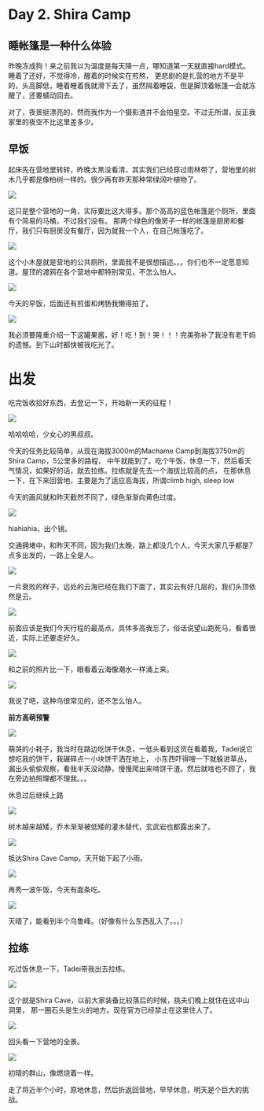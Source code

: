 
# Day 2. Shira Camp

## 睡帐篷是一种什么体验

昨晚冻成狗！来之前我以为温度是每天降一点，哪知道第一天就直接hard模式。睡着了还好，不觉得冷，醒着的时候实在煎熬，
更悲剧的是扎营的地方不是平的，头高脚低，睡着睡着我就滑下去了，虽然隔着睡袋，但是脚顶着帐篷一会就冻醒了，还要蠕动回去。

对了，夜景挺漂亮的，然而我作为一个摄影渣并不会拍星空。不过无所谓，反正我家里的夜空不比这里差多少。

## 早饭

起床先在营地里转转，昨晚太黑没看清，其实我们已经穿过雨林带了，营地里的树木几乎都是像柏树一样的。很少再有昨天那种常绿阔叶植物了。

![](http://og8b43m1v.bkt.clouddn.com/ltPMdant-CEKhl-cacP8dssOvRip)

这只是整个营地的一角，实际要比这大得多。那个高高的蓝色帐篷是个厕所，里面有个简易的马桶，不过我们没有。
那两个绿色的像房子一样的帐篷是厨房和餐厅，我们只有厨房没有餐厅，因为就我一个人，在自己帐篷吃了。

![](http://og8b43m1v.bkt.clouddn.com/lmXggWiWGiVUZPzCBKXa1q3iw6ma)

这个小木屋就是营地的公共厕所，里面我不是很想描述。。。你们也不一定愿意知道。屋顶的渡鸦在各个营地中都特别常见，不怎么怕人。

![](http://og8b43m1v.bkt.clouddn.com/lms7g7daHKPMskCTHap6wgo-MPVR)

今天的早饭，后面还有煎蛋和烤肠我懒得拍了。

![](http://og8b43m1v.bkt.clouddn.com/lnDXnvdr5ity0ISKhCN6tZ9MzfkW)

我必须要隆重介绍一下这罐果酱，好！吃！到！哭！！！完美弥补了我没有老干妈的遗憾。到下山时都快被我吃光了。

# 出发

吃完饭收拾好东西，去登记一下，开始新一天的征程！

![](http://og8b43m1v.bkt.clouddn.com/lvQ8KLewC0qt2h9Er9LVoPk6cmpq)

哈哈哈哈，少女心的黑叔叔。

今天的任务比较简单，从现在海拔3000m的Machame Camp到海拔3750m的Shira Camp，5公里多的路程，
中午就能到了。吃个午饭，休息一下，然后看天气情况，如果好的话，就去拉练。拉练就是先去一个海拔比较高的点，
在那休息一下，在下来回营地，主要是为了适应高海拔，所谓climb high, sleep low

今天的画风就和昨天截然不同了，绿色渐渐向黄色过度。

![](http://og8b43m1v.bkt.clouddn.com/ltt029wzRMtp0W52uXZOk6gEAg1I)

hiahiahia，出个镜。

交通拥堵中，和昨天不同，因为我们太晚，路上都没几个人，今天大家几乎都是7点多出发的，一路上全是人。

![](http://og8b43m1v.bkt.clouddn.com/FtEhfQkM6S717qouZxcCTuxelgA3)

一片衰败的样子，远处的云海已经在我们下面了，其实云有好几层的，我们头顶依然是云。

![](http://og8b43m1v.bkt.clouddn.com/llMMljZpvCKILLMueebfic_FbTXb)

前面应该是我们今天行程的最高点，具体多高我忘了，俗话说望山跑死马，看着很近，实际上还要走好久。

![](http://og8b43m1v.bkt.clouddn.com/FqQQT_SM4KGEFwevEQZVKOItxNbG)

和之前的照片比一下，眼看着云海像潮水一样涌上来。

![](http://og8b43m1v.bkt.clouddn.com/FnkMaIVLg5iDm7hlcBRJCdoHIzci)

我说了吧，这种鸟很常见的，还不怎么怕人。

**前方高萌预警**

![](http://og8b43m1v.bkt.clouddn.com/lrgtfoGebHCwx96-32YboocLXfZL)

萌哭的小耗子，我当时在路边吃饼干休息，一低头看到这货在看着我，Tadei说它想吃我的饼干，我碾碎点一小块饼干洒在地上，
小东西吓得嗖一下就躲进草丛，漏出头偷偷观察，看我半天没动静，慢慢爬出来啃饼干渣。然后就啥也不顾了，我在旁边拍照理都不理我。。。

休息过后继续上路

![](http://og8b43m1v.bkt.clouddn.com/ltgTQxpHl7l2bDSMcXm_RSzxjJfK)

树木越来越矮，乔木渐渐被低矮的灌木替代，玄武岩也都露出来了。

![](http://og8b43m1v.bkt.clouddn.com/FryCbUlTXJqIUAfgcKJcBp6SnKQb)

抵达Shira Cave Camp，天开始下起了小雨。

![](http://og8b43m1v.bkt.clouddn.com/lsxtxG2PiSxcRm7WV7Ni2Vf1oA69)

再秀一波午饭，今天有面条吃。

![](http://og8b43m1v.bkt.clouddn.com/FsdBkP6GykHMwd_ZKUbSklGT7aQx)

天晴了，能看到半个乌鲁峰。（好像有什么东西乱入了。。。）

## 拉练

吃过饭休息一下，Tadei带我出去拉练。

![](http://og8b43m1v.bkt.clouddn.com/luCoriUaUrUVcPdKJ86W-2rJvzno)

这个就是Shira Cave，以前大家装备比较落后的时候，挑夫们晚上就住在这中山洞里，
那一圈石头是生火的地方。现在官方已经禁止在这里住人了。

![](http://og8b43m1v.bkt.clouddn.com/lmNmztYKronaALTr52t7EWg2hgzH)

回头看一下营地的全景。

![](http://og8b43m1v.bkt.clouddn.com/FhYln2Xyru2JkGsWK0dEGxsYw_ly)

初晴的群山，像燃烧着一样。

走了将近半个小时，原地休息，然后折返回营地，早早休息，明天是个巨大的挑战。
